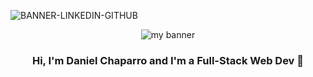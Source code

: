 
![BANNER-LINKEDIN-GITHUB](https://github.com/DFCH9503/DFCH9503/assets/112893233/9b98d52e-ed70-4fff-abf6-d4c775645da9.png)

<p align="center">
  <img src="https://user-images.githubusercontent.com/75753187/123350185-74ce0900-d528-11eb-848d-d92955dbb944.png" alt="my banner">
</p>

<h3 align="center">
Hi, I'm Daniel Chaparro and I'm a Full-Stack Web Dev 👋
</h3>

<!--
**DFCH9503/DFCH9503** is a ✨ _special_ ✨ repository because its `README.md` (this file) appears on your GitHub profile.

Here are some ideas to get you started:

- 🔭 I’m currently working on Node.js backend
- 🌱 I’m currently learning FULLSTACK Dev
- 👯 I’m looking to collaborate on ...
- 🤔 I’m looking for help with ...
- 💬 Ask me about ...
- 📫 How to reach me: ...
- 😄 Pronouns: ...
- ⚡ Fun fact: I'm a Mechanical engineer and love F1
-->
